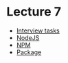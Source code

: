 <h1>
    Lecture 7
</h1>

<ul>
    <li>
        <a href="./01.md">Interview tasks</a>
    </li>
    <li>
        <a href="./02.md">NodeJS</a>
    </li>
    <li>
        <a href="./03.md">NPM</a>
    </li>
    <li>
        <a href="./04.md">Package</a>
    </li>
</ul>